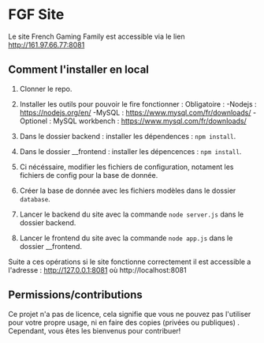 # FGF Site
Le site French Gaming Family est accessible via le lien http://161.97.66.77:8081


## Comment l'installer en local 
1. Clonner le repo.
2. Installer les outils pour pouvoir le fire fonctionner :
	Obligatoire :
	   -Nodejs : https://nodejs.org/en/
	    -MySQL : https://www.mysql.com/fr/downloads/
	-Optionel : 
	   MySQL workbench : https://www.mysql.com/fr/downloads/

3. Dans le dossier backend : installer les dépendences : `npm install`.
4. Dans le dossier \_\_frontend : installer les dépencences : `npm install`.
5. Ci nécéssaire, modifier les fichiers de configuration, notament les fichiers de config pour la base de donnée.
6. Créer la base de donnée avec les fichiers modèles dans le dossier `database`.
7. Lancer le backend du site avec la commande `node server.js` dans le dossier backend.
8. Lancer le frontend du site avec la commande `node app.js` dans le dossier \_\_frontend.

Suite a ces opérations si le site fonctionne correctement il est accessible a l'adresse : 
http://127.0.0.1:8081 où http://localhost:8081

## Permissions/contributions
Ce projet n'a pas de licence, cela signifie que vous ne pouvez pas l'utiliser pour votre propre usage, ni en faire des copies (privées ou publiques)
. Cependant, vous êtes les bienvenus pour contribuer!
